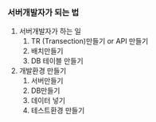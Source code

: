 ### 서버개발자가 되는 법

1. 서버개발자가 하는 일
   1. TR (Transection)만들기 or API 만들기
   2. 배치만들기
   3. DB 테이블 만들기
2. 개발환경 만들기
   1. 서버만들기
   2. DB만들기
   3. 데이터 넣기
   4. 테스트환경 만들기